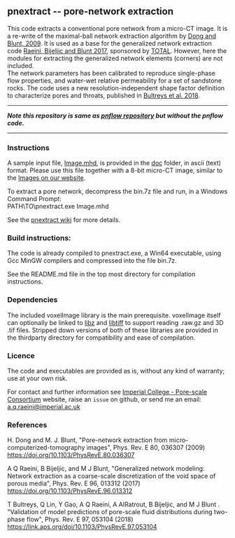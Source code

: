 ﻿##  pnextract -- pore-network extraction

This code extracts a conventional pore network from a micro-CT image.
It is a re-write of the maximal-ball network extraction algorithm by 
[Dong and Blunt, 2009]. 
It is used as a base for the generalized network extraction code 
[Raeini, Bijeljic and Blunt 2017], sponsored by [TOTAL]. However, here the modules
for extracting the generalized network elements (corners) are not included.   
The network parameters has been calibrated to reproduce single-phase flow 
properties, and water-wet relative permeability for a set of sandstone rocks.
The code uses a new resolution-independent shape factor definition to characterize
pores and throats, published in [Bultreys et al. 2018].

----------------------------------------

***Note this repository is same as [pnflow repository](https://github.com/aliraeini/pnflow) but without the pnflow code.***

----------------------------------------

### Instructions
A sample input file, [Image.mhd](doc/Image.mhd), is provided in the [doc](doc/) folder, in ascii 
(text) format. Please use this file together with a 8-bit micro-CT 
image, similar to the [Images on our website].

To extract a pore network, decompress the bin.7z file
and run, in a Windows Command Prompt:   
   PATH\TO\pnextract.exe  Image.mhd

See the [pnextract wiki](https://github.com/aliraeini/pnextract/wiki/pnextract-FAQ) for more details.

###  Build instructions:

The code is already compiled to pnextract.exe, a Win64 executable, using Gcc MinGW compilers and compressed into the file bin.7z.

See the README.md file in the top most directory for compilation instructions.

###  Dependencies
The included voxelImage library  is the main prerequisite. 
voxelImage itself can optionally be linked to [libz] and [libtiff] to support
reading .raw.gz and 3D .tif files. 
Stripped down versions of both of these libraries are provided in the 
thirdparty directory for compatibility and ease of compilation.

###  Licence

The code and executables are provided as is, without any kind of warranty;
use at your own risk.

For contact and further information see [Imperial College - Pore-scale Consortium] website, raise an `issue` on github,
or send me an email:   a.q.raeini@imperial.ac.uk


### References

H. Dong and M. J. Blunt, "Pore-network extraction from micro-computerized-tomography images",  Phys. Rev. E 80, 036307 (2009) 
https://doi.org/10.1103/PhysRevE.80.036307

A Q Raeini, B Bijeljic, and M J Blunt, "Generalized network modeling: Network extraction as a coarse-scale discretization of the void space of porous media", Phys. Rev. E 96, 013312  (2017)
https://doi.org/10.1103/PhysRevE.96.013312

T Bultreys, Q Lin, Y Gao, A Q Raeini, A AlRatrout, B Bijeljic, and M J Blunt . "Validation of model predictions of pore-scale fluid distributions during two-phase flow", Phys. Rev. E 97, 053104 (2018) 
https://link.aps.org/doi/10.1103/PhysRevE.97.053104


[Images on our website]: https://www.imperial.ac.uk/earth-science/research/research-groups/pore-scale-modelling/micro-ct-images-and-networks/
[Imperial College - Pore-scale Consortium]: https://www.imperial.ac.uk/earth-science/research/research-groups/pore-scale-modelling
[Bultreys et al. 2018]: https://link.aps.org/doi/10.1103/PhysRevE.97.053104
[Raeini, Bijeljic and Blunt 2017]: https://doi.org/10.1103/PhysRevE.96.013312
[Dong and Blunt, 2009]: https://doi.org/10.1103/PhysRevE.80.036307
[libtiff]: https://gitlab.com/libtiff/libtiff
[libz]: https://github.com/madler/zlib
[TOTAL]: https://www.total.com
